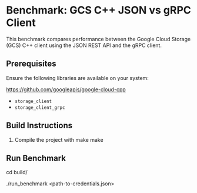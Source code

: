 # Benchmark: GCS C++ JSON vs gRPC Client

This benchmark compares performance between the Google Cloud Storage (GCS) C++ client using the JSON REST API and the gRPC client.

## Prerequisites

Ensure the following libraries are available on your system:

https://github.com/googleapis/google-cloud-cpp 

- `storage_client`
- `storage_client_grpc`

## Build Instructions

1. Compile the project with make
   make
## Run Benchmark
cd build/

./run_benchmark <bucket-name> <object-name> <no-of-iterations> <path-to-credentials.json>
